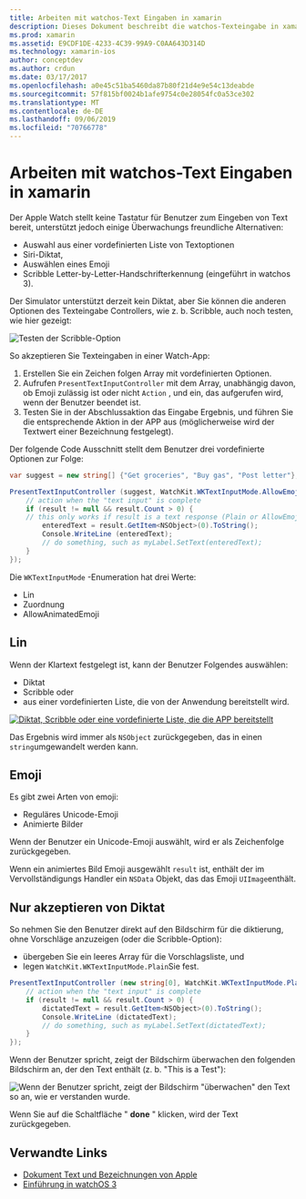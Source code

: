```yaml
---
title: Arbeiten mit watchos-Text Eingaben in xamarin
description: Dieses Dokument beschreibt die watchos-Texteingabe in xamarin. Es erläutert die presenttextinputcontroller-Methode, scribgend, Plain Text, Emojis und Diktat.
ms.prod: xamarin
ms.assetid: E9CDF1DE-4233-4C39-99A9-C0AA643D314D
ms.technology: xamarin-ios
author: conceptdev
ms.author: crdun
ms.date: 03/17/2017
ms.openlocfilehash: a0e45c51ba5460da87b80f21d4e9e54c13deabde
ms.sourcegitcommit: 57f815bf0024b1afe9754c0e28054fc0a53ce302
ms.translationtype: MT
ms.contentlocale: de-DE
ms.lasthandoff: 09/06/2019
ms.locfileid: "70766778"
---
```

# <a name="working-with-watchos-text-input-in-xamarin"></a>Arbeiten mit watchos-Text Eingaben in xamarin

Der Apple Watch stellt keine Tastatur für Benutzer zum Eingeben von Text bereit, unterstützt jedoch einige Überwachungs freundliche Alternativen:

- Auswahl aus einer vordefinierten Liste von Textoptionen
- Siri-Diktat,
- Auswählen eines Emoji
- Scribble Letter-by-Letter-Handschrifterkennung (eingeführt in watchos 3).

Der Simulator unterstützt derzeit kein Diktat, aber Sie können die anderen Optionen des Texteingabe Controllers, wie z. b. Scribble, auch noch testen, wie hier gezeigt:

![](text-input-images/textinput-sml.png "Testen der Scribble-Option")

So akzeptieren Sie Texteingaben in einer Watch-App:

1. Erstellen Sie ein Zeichen folgen Array mit vordefinierten Optionen.
2. Aufrufen `PresentTextInputController` mit dem Array, unabhängig davon, ob Emoji zulässig ist oder nicht `Action` , und ein, das aufgerufen wird, wenn der Benutzer beendet ist.
3. Testen Sie in der Abschlussaktion das Eingabe Ergebnis, und führen Sie die entsprechende Aktion in der APP aus (möglicherweise wird der Textwert einer Bezeichnung festgelegt).

Der folgende Code Ausschnitt stellt dem Benutzer drei vordefinierte Optionen zur Folge:

```csharp
var suggest = new string[] {"Get groceries", "Buy gas", "Post letter"};

PresentTextInputController (suggest, WatchKit.WKTextInputMode.AllowEmoji, (result) => {
    // action when the "text input" is complete
    if (result != null && result.Count > 0) {
    // this only works if result is a text response (Plain or AllowEmoji)
        enteredText = result.GetItem<NSObject>(0).ToString();
        Console.WriteLine (enteredText);
        // do something, such as myLabel.SetText(enteredText);
    }
});
```

Die `WKTextInputMode` -Enumeration hat drei Werte:

- Lin
- Zuordnung
- AllowAnimatedEmoji

## <a name="plain"></a>Lin

Wenn der Klartext festgelegt ist, kann der Benutzer Folgendes auswählen:

- Diktat
- Scribble oder
- aus einer vordefinierten Liste, die von der Anwendung bereitstellt wird.

[![](text-input-images/plain-scribble-sml.png "Diktat, Scribble oder eine vordefinierte Liste, die die APP bereitstellt")](text-input-images/plain-scribble.png#lightbox)

Das Ergebnis wird immer als `NSObject` zurückgegeben, das in einen `string`umgewandelt werden kann.

## <a name="emoji"></a>Emoji

Es gibt zwei Arten von emoji:

- Reguläres Unicode-Emoji
- Animierte Bilder

Wenn der Benutzer ein Unicode-Emoji auswählt, wird er als Zeichenfolge zurückgegeben.

Wenn ein animiertes Bild Emoji ausgewählt `result` ist, enthält der im Vervollständigungs Handler ein `NSData` Objekt, das das Emoji `UIImage`enthält.

## <a name="accepting-dictation-only"></a>Nur akzeptieren von Diktat

So nehmen Sie den Benutzer direkt auf den Bildschirm für die diktierung, ohne Vorschläge anzuzeigen (oder die Scribble-Option):

- übergeben Sie ein leeres Array für die Vorschlagsliste, und
- legen `WatchKit.WKTextInputMode.Plain`Sie fest.

```csharp
PresentTextInputController (new string[0], WatchKit.WKTextInputMode.Plain, (result) => {
    // action when the "text input" is complete
    if (result != null && result.Count > 0) {
        dictatedText = result.GetItem<NSObject>(0).ToString();
        Console.WriteLine (dictatedText);
        // do something, such as myLabel.SetText(dictatedText);
    }
});
```

Wenn der Benutzer spricht, zeigt der Bildschirm überwachen den folgenden Bildschirm an, der den Text enthält (z. b. "This is a Test"):

![](text-input-images/dictation.png "Wenn der Benutzer spricht, zeigt der Bildschirm \"überwachen\" den Text so an, wie er verstanden wurde.")

Wenn Sie auf die Schaltfläche " **done** " klicken, wird der Text zurückgegeben.

## <a name="related-links"></a>Verwandte Links

- [Dokument Text und Bezeichnungen von Apple](https://developer.apple.com/library/ios/documentation/General/Conceptual/WatchKitProgrammingGuide/TextandLabels.html)
- [Einführung in watchOS 3](~/ios/watchos/platform/introduction-to-watchos3/index.md)
